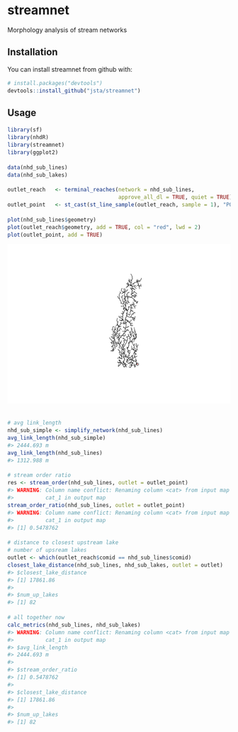 
<!-- README.md is generated from README.Rmd. Please edit that file -->
streamnet
=========

Morphology analysis of stream networks

Installation
------------

You can install streamnet from github with:

``` r
# install.packages("devtools")
devtools::install_github("jsta/streamnet")
```

Usage
-----

``` r
library(sf)
library(nhdR)
library(streamnet)
library(ggplot2)

data(nhd_sub_lines)
data(nhd_sub_lakes)

outlet_reach   <- terminal_reaches(network = nhd_sub_lines, 
                                   approve_all_dl = TRUE, quiet = TRUE)
outlet_point   <- st_cast(st_line_sample(outlet_reach, sample = 1), "POINT")

plot(nhd_sub_lines$geometry)
plot(outlet_reach$geometry, add = TRUE, col = "red", lwd = 2)
plot(outlet_point, add = TRUE)
```

![](inst/images/unnamed-chunk-3-1.png)

``` r

# avg link_length
nhd_sub_simple <- simplify_network(nhd_sub_lines)
avg_link_length(nhd_sub_simple)
#> 2444.693 m
avg_link_length(nhd_sub_lines)
#> 1312.988 m

# stream order ratio
res <- stream_order(nhd_sub_lines, outlet = outlet_point)
#> WARNING: Column name conflict: Renaming column <cat> from input map into
#>          cat_1 in output map
stream_order_ratio(nhd_sub_lines, outlet = outlet_point)
#> WARNING: Column name conflict: Renaming column <cat> from input map into
#>          cat_1 in output map
#> [1] 0.5478762

# distance to closest upstream lake
# number of upsream lakes
outlet <- which(outlet_reach$comid == nhd_sub_lines$comid)
closest_lake_distance(nhd_sub_lines, nhd_sub_lakes, outlet = outlet)
#> $closest_lake_distance
#> [1] 17861.86
#> 
#> $num_up_lakes
#> [1] 82

# all together now
calc_metrics(nhd_sub_lines, nhd_sub_lakes)
#> WARNING: Column name conflict: Renaming column <cat> from input map into
#>          cat_1 in output map
#> $avg_link_length
#> 2444.693 m
#> 
#> $stream_order_ratio
#> [1] 0.5478762
#> 
#> $closest_lake_distance
#> [1] 17861.86
#> 
#> $num_up_lakes
#> [1] 82
```
